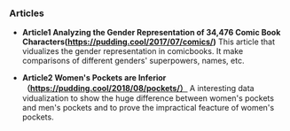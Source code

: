 ### Articles
* **Article1 Analyzing the Gender Representation of 34,476 Comic Book Characters(https://pudding.cool/2017/07/comics/)**
This article that vidualizes the gender representation in comicbooks. It make comparisons of different genders' superpowers, names, etc.

* **Article2 Women's Pockets are Inferior（https://pudding.cool/2018/08/pockets/）**
A interesting data vidualization to show the huge difference between women's pockets and men's pockets and to prove the impractical feacture of women's pockets.
